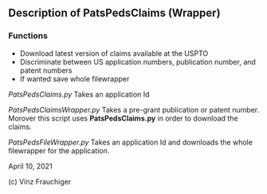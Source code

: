 ## Description of PatsPedsClaims (Wrapper) ##

### Functions ###

- Download latest version of claims available at the USPTO
- Discriminate between US application numbers, publication number, and patent numbers
- If wanted save whole filewrapper

*PatsPedsClaims.py*
Takes an application Id

*PatsPedsClaimsWrapper.py* 
Takes  a pre-grant publication or patent number. Morover this script uses **PatsPedsClaims.py** in order to download the claims.


*PatsPedsFileWrapper.py*
Takes an application Id and downloads the whole filewrapper for the application. 

April 10, 2021  

(c) Vinz Frauchiger
